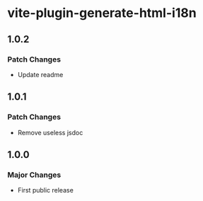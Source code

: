 # vite-plugin-generate-html-i18n

## 1.0.2

### Patch Changes

- Update readme

## 1.0.1

### Patch Changes

- Remove useless jsdoc

## 1.0.0

### Major Changes

- First public release
